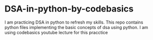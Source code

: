 # DSA-in-python-by-codebasics
I am practicing DSA in python to refresh my skills. This repo contains python files implementing the basic concepts of dsa using python. I am using codebasics youtube lecture for this pracctice
